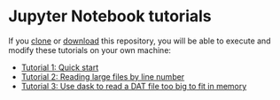 # Jupyter Notebook tutorials

If you [clone](https://help.github.com/en/articles/cloning-a-repository) or [download](https://github.com/kinverarity1/aseg_gdf2/archive/master.zip) this repository, you will be able to execute and modify these tutorials on your own machine:

- [Tutorial 1: Quick start](tutorial1.ipynb)
- [Tutorial 2: Reading large files by line number](tutorial2.ipynb)
- [Tutorial 3: Use dask to read a DAT file too big to fit in memory](tutorial3.ipynb)

